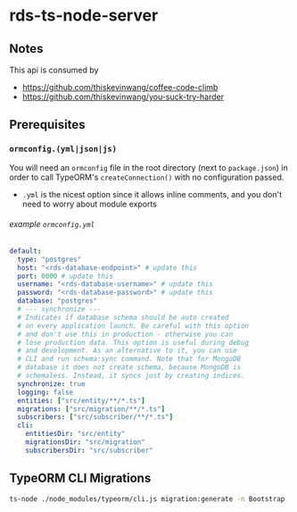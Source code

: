 # rds-ts-node-server

## Notes

This api is consumed by

- https://github.com/thiskevinwang/coffee-code-climb
- https://github.com/thiskevinwang/you-suck-try-harder

## Prerequisites

### `ormconfig.(yml|json|js)`

You will need an `ormconfig` file in the root directory (next to `package.json`) in order to call TypeORM's `createConnection()` with no configuration passed.

- `.yml` is the nicest option since it allows inline comments, and you don't need to worry about module exports

###### example `ormconfig.yml`

```yml
default:
  type: "postgres"
  host: "<rds-database-endpoint>" # update this
  port: 0000 # update this
  username: "<rds-database-username>" # update this
  password: "<rds-database-password>" # update this
  database: "postgres"
  # --- synchronize ---
  # Indicates if database schema should be auto created
  # on every application launch. Be careful with this option
  # and don't use this in production - otherwise you can
  # lose production data. This option is useful during debug
  # and development. As an alternative to it, you can use
  # CLI and run schema:sync command. Note that for MongoDB
  # database it does not create schema, because MongoDB is
  # schemaless. Instead, it syncs just by creating indices.
  synchronize: true
  logging: false
  entities: ["src/entity/**/*.ts"]
  migrations: ["src/migration/**/*.ts"]
  subscribers: ["src/subscriber/**/*.ts"]
  cli:
    entitiesDir: "src/entity"
    migrationsDir: "src/migration"
    subscribersDir: "src/subscriber"
```

## TypeORM CLI Migrations

```bash
ts-node ./node_modules/typeorm/cli.js migration:generate -n Bootstrap
```
